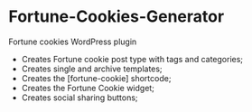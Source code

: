 # Fortune-Cookies-Generator
Fortune cookies WordPress plugin

- Creates Fortune cookie post type with tags and categories;
- Creates single and archive templates;
- Creates the [fortune-cookie] shortcode;
- Creates the Fortune Cookie widget;
- Creates social sharing buttons;
